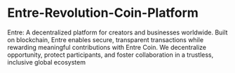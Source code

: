 # Entre-Revolution-Coin-Platform
Entre: A decentralized platform for creators and businesses worldwide. Built on blockchain, Entre enables secure, transparent transactions while rewarding meaningful contributions with Entre Coin. We decentralize opportunity, protect participants, and foster collaboration in a trustless, inclusive global ecosystem
